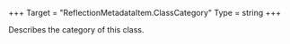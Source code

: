 +++
Target = "ReflectionMetadataItem.ClassCategory"
Type = string
+++

Describes the category of this class.